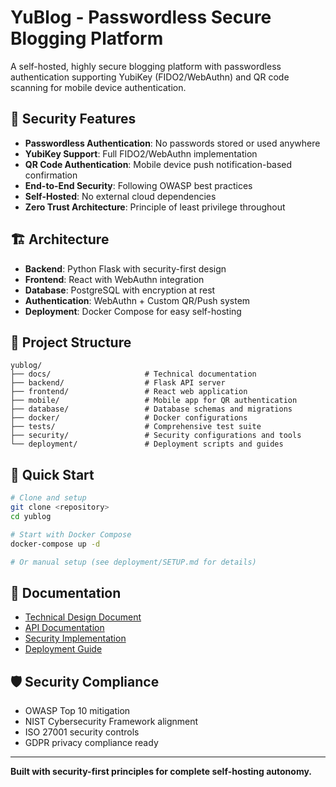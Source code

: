 # YuBlog - Passwordless Secure Blogging Platform

A self-hosted, highly secure blogging platform with passwordless authentication supporting YubiKey (FIDO2/WebAuthn) and QR code scanning for mobile device authentication.

## 🔐 Security Features

- **Passwordless Authentication**: No passwords stored or used anywhere
- **YubiKey Support**: Full FIDO2/WebAuthn implementation
- **QR Code Authentication**: Mobile device push notification-based confirmation
- **End-to-End Security**: Following OWASP best practices
- **Self-Hosted**: No external cloud dependencies
- **Zero Trust Architecture**: Principle of least privilege throughout

## 🏗️ Architecture

- **Backend**: Python Flask with security-first design
- **Frontend**: React with WebAuthn integration
- **Database**: PostgreSQL with encryption at rest
- **Authentication**: WebAuthn + Custom QR/Push system
- **Deployment**: Docker Compose for easy self-hosting

## 📁 Project Structure

```
yublog/
├── docs/                     # Technical documentation
├── backend/                  # Flask API server
├── frontend/                 # React web application
├── mobile/                   # Mobile app for QR authentication
├── database/                 # Database schemas and migrations
├── docker/                   # Docker configurations
├── tests/                    # Comprehensive test suite
├── security/                 # Security configurations and tools
└── deployment/               # Deployment scripts and guides
```

## 🚀 Quick Start

```bash
# Clone and setup
git clone <repository>
cd yublog

# Start with Docker Compose
docker-compose up -d

# Or manual setup (see deployment/SETUP.md for details)
```

## 📖 Documentation

- [Technical Design Document](docs/TECHNICAL_DESIGN.md)
- [API Documentation](docs/API.md)
- [Security Implementation](docs/SECURITY.md)
- [Deployment Guide](docs/DEPLOYMENT.md)

## 🛡️ Security Compliance

- OWASP Top 10 mitigation
- NIST Cybersecurity Framework alignment
- ISO 27001 security controls
- GDPR privacy compliance ready

---

**Built with security-first principles for complete self-hosting autonomy.**
